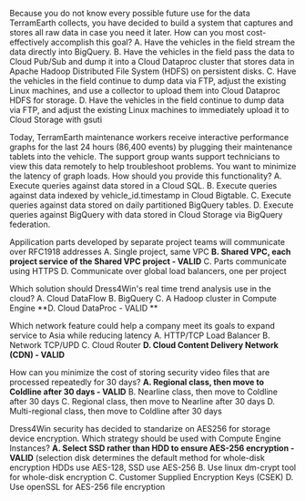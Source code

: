 Because you do not know every possible future use for the data TerramEarth collects, you have decided to build a system that captures and stores all raw data in case you need it later. How can you most cost-effectively accomplish this goal?
A. Have the vehicles in the field stream the data directly into BigQuery.
B. Have the vehicles in the field pass the data to Cloud Pub/Sub and dump it into a Cloud Dataproc cluster that stores data in Apache Hadoop Distributed File System (HDFS) on persistent disks.
C. Have the vehicles in the field continue to dump data via FTP, adjust the existing Linux machines, and use a collector to upload them into Cloud Dataproc HDFS for storage.
D. Have the vehicles in the field continue to dump data via FTP, and adjust the existing Linux machines to immediately upload it to Cloud Storage with gsuti

Today, TerramEarth maintenance workers receive interactive performance graphs for the last 24 hours (86,400 events) by plugging their maintenance tablets into the vehicle. The support group wants support technicians to view this data remotely to help troubleshoot problems. You want to minimize the latency of graph loads. How should you provide this functionality?
A. Execute queries against data stored in a Cloud SQL.
B. Execute queries against data indexed by vehicle_id.timestamp in Cloud Bigtable.
C. Execute queries against data stored on daily partitioned BigQuery tables.
D. Execute queries against BigQuery with data stored in Cloud Storage via BigQuery federation.

Appilication parts developed by separate project teams will communicate over RFC1918 addresses 
A. Single project, same VPC
**B. Shared VPC, each project service of the Shared VPC project - VALID**
C. Parts communicate using HTTPS
D. Communicate over global load balancers, one per project 

Which solution should Dress4Win's real time trend analysis use in the cloud? 
A. Cloud DataFlow
B. BigQuery
C. A Hadoop cluster in Compute Engine
**D. Cloud DataProc - VALID **

Which network feature could help a company meet its goals to expand service to Asia while reducing latency
A. HTTP/TCP Load Balancer
B. Network TCP/UPD
C. Cloud Router
**D. Cloud Content Delivery Network (CDN) - VALID**

How can you minimize the cost of storing security video files that are processed repeatedly for 30 days?
**A. Regional class, then move to Coldline after 30 days - VALID**
B. Nearline class, then move to Coldline after 30 days 
C. Regional class, then move to Nearline after 30 days
D. Multi-regional class, then move to Coldline after 30 days 

Dress4Win security has decided to standarize on AES256 for storage device encryption. Which strategy should be used with Compute Engine Instances?
**A. Select SSD rather than HDD to ensure AES-256 encryption - VALID** (selection disk determines the default method for whole-disk encryption HDDs use AES-128, SSD use AES-256 
B. Use linux dm-crypt tool for whole-disk encryption
C. Customer Supplied Encryption Keys (CSEK) 
D. Use openSSL for AES-256 file encryption


